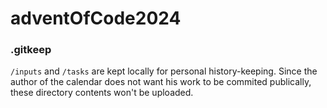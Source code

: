 # adventOfCode2024

### .gitkeep

`/inputs` and `/tasks` are kept locally for personal history-keeping. Since the author of the calendar does not want his work to be commited publically, these directory contents won't be uploaded.
